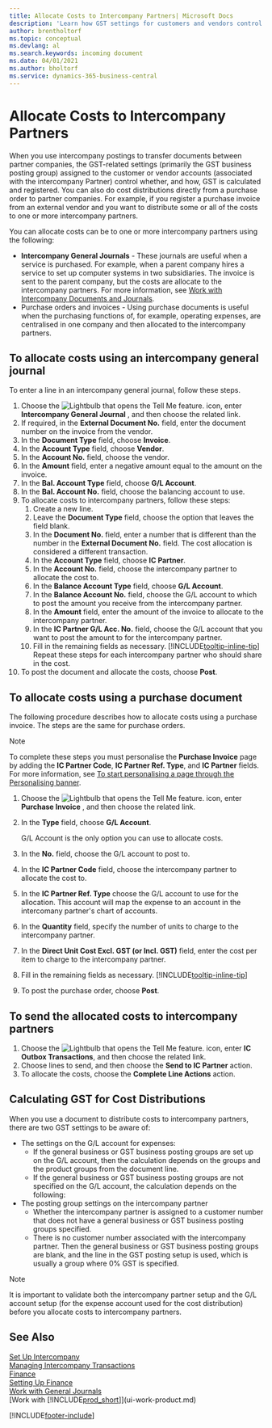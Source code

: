 ```yaml
---
title: Allocate Costs to Intercompany Partners| Microsoft Docs
description: 'Learn how GST settings for customers and vendors control whether, and how, GST is calculated.'
author: brentholtorf
ms.topic: conceptual
ms.devlang: al
ms.search.keywords: incoming document
ms.date: 04/01/2021
ms.author: bholtorf
ms.service: dynamics-365-business-central
---
```

# Allocate Costs to Intercompany Partners
When you use intercompany postings to transfer documents between partner companies, the GST-related settings (primarily the GST business posting group) assigned to the customer or vendor accounts (associated with the intercompany Partner) control whether, and how, GST is calculated and registered. You can also do cost distributions directly from a purchase order to partner companies. For example, if you register a purchase invoice from an external vendor and you want to distribute some or all of the costs to one or more intercompany partners.

You can allocate costs can be to one or more intercompany partners using the following:

* **Intercompany General Journals** - These journals are useful when a service is purchased. For example, when a parent company hires a service to set up computer systems in two subsidiaries. The invoice is sent to the parent company, but the costs are allocate to the intercompany partners. For more information, see [Work with Intercompany Documents and Journals](intercompany-how-work-documents-journals.md).
* Purchase orders and invoices - Using purchase documents is useful when the purchasing functions of, for example, operating expenses, are centralised in one company and then allocated to the intercompany partners.

## To allocate costs using an intercompany general journal
To enter a  line in an intercompany general journal, follow these steps. 

1. Choose the ![Lightbulb that opens the Tell Me feature.](media/ui-search/search_small.png "Tell me what you want to do") icon, enter **Intercompany General Journal** , and then choose the related link.
2. If required, in the **External Document No.** field, enter the document number on the invoice from the vendor.
3. In the **Document Type** field, choose **Invoice**.
4. In the **Account Type** field, choose **Vendor**.
5. In the **Account No.** field, choose the vendor.
6. In the **Amount** field, enter a negative amount equal to the amount on the invoice.
7. In the **Bal. Account Type** field, choose **G/L Account**.
8. In the **Bal. Account No.** field, choose the balancing account to use.
9. To allocate costs to intercompany partners, follow these steps:
   1. Create a new line.
   2. Leave the **Document Type** field, choose the option that leaves the field blank.
   3. In the **Document No.** field, enter a number that is different than the number in the **External Document No.** field. The cost allocation is considered a different transaction.
   4. In the **Account Type** field, choose **IC Partner**.
   5. In the **Account No.** field, choose the intercompany partner to allocate the cost to.
   6. In the **Balance Account Type** field, choose **G/L Account**.
   7. In the **Balance Account No.** field, choose the G/L account to which to post the amount you receive from the intercompany partner.
   1. In the **Amount** field, enter the amount of the invoice to allocate to the intercompany partner.
   1. In the **IC Partner G/L Acc. No.** field, choose the G/L account that you want to post the amount to for the intercompany partner. 
   1. Fill in the remaining fields as necessary. [!INCLUDE[tooltip-inline-tip](includes/tooltip-inline-tip_md.md)] Repeat these steps for each intercompany partner who should share in the cost.
1. To post the document and allocate the costs, choose **Post**.  

## To allocate costs using a purchase document
The following procedure describes how to allocate costs using a purchase invoice. The steps are the same for purchase orders.

> [!NOTE]
> To complete these steps you must personalise the **Purchase Invoice** page by adding the **IC Partner Code**, **IC Partner Ref. Type**, and **IC Partner** fields. For more information, see [To start personalising a page through the Personalising banner](ui-personalization-user.md#start-personalizing-by-using-the-personalization-mode).

1. Choose the ![Lightbulb that opens the Tell Me feature.](media/ui-search/search_small.png "Tell me what you want to do") icon, enter **Purchase Invoice** , and then choose the related link.
2. In the **Type** field, choose **G/L Account**.
   
   G/L Account is the only option you can use to allocate costs.  
1. In the **No.** field, choose the G/L account to post to.
1. In the **IC Partner Code** field, choose the intercompany partner to allocate the cost to.
1. In the **IC Partner Ref. Type** choose the G/L account to use for the allocation. This account will map the expense to an account in the intercomany partner's chart of accounts.
1. In the **Quantity** field, specify the number of units to charge to the intercompany partner.
1. In the **Direct Unit Cost Excl. GST (or Incl. GST)** field, enter the cost per item to charge to the intercompany partner.
1. Fill in the remaining fields as necessary. [!INCLUDE[tooltip-inline-tip](includes/tooltip-inline-tip_md.md)] 
1. To post the purchase order, choose **Post**.

## To send the allocated costs to intercompany partners
1. Choose the ![Lightbulb that opens the Tell Me feature.](media/ui-search/search_small.png "Tell me what you want to do") icon, enter **IC Outbox Transactions**, and then choose the related link.
2. Choose lines to send, and then choose the **Send to IC Partner** action. 
3. To allocate the costs, choose the **Complete Line Actions** action.

## Calculating GST for Cost Distributions
When you use a document to distribute costs to intercompany partners, there are two GST settings to be aware of: 
* The settings on the G/L account for expenses:
   * If the general business or GST business posting groups are set up on the G/L account, then the calculation depends on the groups and the product groups from the document line.
   * If the general business or GST business posting groups are not specified on the G/L account, the calculation depends on the following:
* The posting group settings on the intercompany partner
   * Whether the intercompany partner is assigned to a customer number that does not have a general business or GST business posting groups specified.
   * There is no customer number associated with the intercompany partner. Then the general business or GST business posting groups are blank, and the line in the GST posting setup is used, which is usually a group where 0% GST is specified.

> [!NOTE]
> It is important to validate both the intercompany partner setup and the G/L account setup (for the expense account used for the cost distribution) before you allocate costs to intercompany partners.

## See Also
[Set Up Intercompany](intercompany-how-setup.md)  
[Managing Intercompany Transactions](intercompany-manage.md)  
[Finance](finance.md)  
[Setting Up Finance](finance-setup-finance.md)  
[Work with General Journals](ui-work-general-journals.md)  
[Work with [!INCLUDE[prod_short](includes/prod_short.md)]](ui-work-product.md)

[!INCLUDE[footer-include](includes/footer-banner.md)]